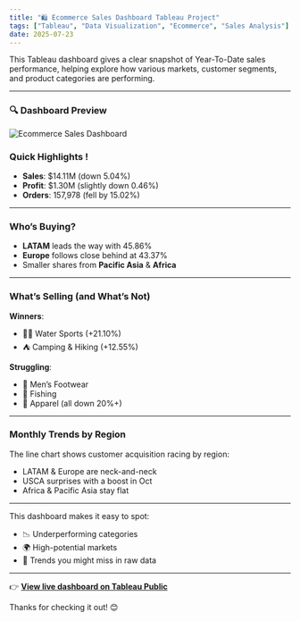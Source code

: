 ```yaml
---
title: "🛍️ Ecommerce Sales Dashboard Tableau Project"
tags: ["Tableau", "Data Visualization", "Ecommerce", "Sales Analysis"]
date: 2025-07-23
---
```


This Tableau dashboard gives a clear snapshot of Year-To-Date sales performance, helping explore how various markets, customer segments, and product categories are performing.

---
### 🔍 Dashboard Preview
![Ecommerce Sales Dashboard](/images/ecommerce-sale-dashboard.png)

### Quick Highlights !

- **Sales**: $14.11M (down 5.04%)  
- **Profit**: $1.30M (slightly down 0.46%)  
- **Orders**: 157,978 (fell by 15.02%)  
---
### Who’s Buying?

- **LATAM** leads the way with 45.86%  
- **Europe** follows close behind at 43.37%  
- Smaller shares from **Pacific Asia** & **Africa**  
---
### What’s Selling (and What’s Not)

**Winners**:  
- 🏄‍♂️ Water Sports (+21.10%)  
- ⛺ Camping & Hiking (+12.55%)  

**Struggling**:  
- 👟 Men’s Footwear  
- 🎣 Fishing  
- 🧥 Apparel (all down 20%+)
---
### Monthly Trends by Region

The line chart shows customer acquisition racing by region:
- LATAM & Europe are neck-and-neck  
- USCA surprises with a boost in Oct  
- Africa & Pacific Asia stay flat  

---


This dashboard makes it easy to spot:
- 📉 Underperforming categories  
- 🌍 High-potential markets  
- 🔎 Trends you might miss in raw data  

---

👉 [**View live dashboard on Tableau Public**](https://public.tableau.com/app/profile/may.phyu/viz/ECommerceSalesDashboardbyMay/Dashboard1)


Thanks for checking it out! 😊  

